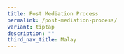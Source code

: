 ```yaml
---
title: Post Mediation Process
permalink: /post-mediation-process/
variant: tiptap
description: ""
third_nav_title: Malay
---
```

